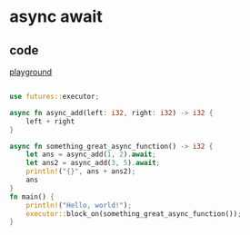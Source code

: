
# async await

## code

[playground](https://play.rust-lang.org/?version=stable&mode=debug&edition=2018&gist=61af524bf7b903d6cc17e9c54070ec4d)


```rs

use futures::executor;

async fn async_add(left: i32, right: i32) -> i32 {
    left + right
}

async fn something_great_async_function() -> i32 {
    let ans = async_add(1, 2).await;
    let ans2 = async_add(3, 5).await;
    println!("{}", ans + ans2);
    ans
}
fn main() {
    println!("Hello, world!");
    executor::block_on(something_great_async_function());
}

```
